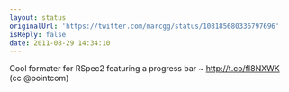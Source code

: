 ```yaml
---
layout: status
originalUrl: 'https://twitter.com/marcgg/status/108185680336797696'
isReply: false
date: 2011-08-29 14:34:10
---
```


Cool formater for RSpec2 featuring a progress bar ~ http://t.co/fI8NXWK (cc @pointcom)
